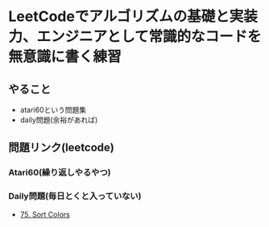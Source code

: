# LeetCodeでアルゴリズムの基礎と実装力、エンジニアとして常識的なコードを無意識に書く練習

## やること
- atari60という問題集
- daily問題(余裕があれば)



## 問題リンク(leetcode)

### Atari60(繰り返しやるやつ)



### Daily問題(毎日とくと入っていない)
- [75. Sort Colors](https://leetcode.com/problems/sort-colors/?envType=daily-question&envId=2024-06-12)